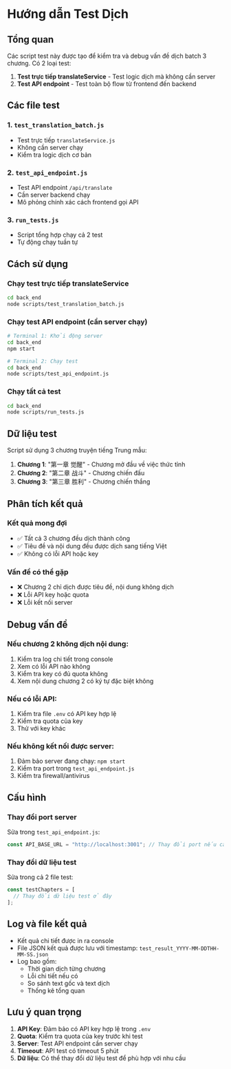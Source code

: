 # Hướng dẫn Test Dịch

## Tổng quan

Các script test này được tạo để kiểm tra và debug vấn đề dịch batch 3 chương. Có 2 loại test:

1. **Test trực tiếp translateService** - Test logic dịch mà không cần server
2. **Test API endpoint** - Test toàn bộ flow từ frontend đến backend

## Các file test

### 1. `test_translation_batch.js`
- Test trực tiếp `translateService.js`
- Không cần server chạy
- Kiểm tra logic dịch cơ bản

### 2. `test_api_endpoint.js`
- Test API endpoint `/api/translate`
- Cần server backend chạy
- Mô phỏng chính xác cách frontend gọi API

### 3. `run_tests.js`
- Script tổng hợp chạy cả 2 test
- Tự động chạy tuần tự

## Cách sử dụng

### Chạy test trực tiếp translateService
```bash
cd back_end
node scripts/test_translation_batch.js
```

### Chạy test API endpoint (cần server chạy)
```bash
# Terminal 1: Khởi động server
cd back_end
npm start

# Terminal 2: Chạy test
cd back_end
node scripts/test_api_endpoint.js
```

### Chạy tất cả test
```bash
cd back_end
node scripts/run_tests.js
```

## Dữ liệu test

Script sử dụng 3 chương truyện tiếng Trung mẫu:

1. **Chương 1**: "第一章 觉醒" - Chương mở đầu về việc thức tỉnh
2. **Chương 2**: "第二章 战斗" - Chương chiến đấu
3. **Chương 3**: "第三章 胜利" - Chương chiến thắng

## Phân tích kết quả

### Kết quả mong đợi
- ✅ Tất cả 3 chương đều dịch thành công
- ✅ Tiêu đề và nội dung đều được dịch sang tiếng Việt
- ✅ Không có lỗi API hoặc key

### Vấn đề có thể gặp
- ❌ Chương 2 chỉ dịch được tiêu đề, nội dung không dịch
- ❌ Lỗi API key hoặc quota
- ❌ Lỗi kết nối server

## Debug vấn đề

### Nếu chương 2 không dịch nội dung:
1. Kiểm tra log chi tiết trong console
2. Xem có lỗi API nào không
3. Kiểm tra key có đủ quota không
4. Xem nội dung chương 2 có ký tự đặc biệt không

### Nếu có lỗi API:
1. Kiểm tra file `.env` có API key hợp lệ
2. Kiểm tra quota của key
3. Thử với key khác

### Nếu không kết nối được server:
1. Đảm bảo server đang chạy: `npm start`
2. Kiểm tra port trong `test_api_endpoint.js`
3. Kiểm tra firewall/antivirus

## Cấu hình

### Thay đổi port server
Sửa trong `test_api_endpoint.js`:
```javascript
const API_BASE_URL = "http://localhost:3001"; // Thay đổi port nếu cần
```

### Thay đổi dữ liệu test
Sửa trong cả 2 file test:
```javascript
const testChapters = [
  // Thay đổi dữ liệu test ở đây
];
```

## Log và file kết quả

- Kết quả chi tiết được in ra console
- File JSON kết quả được lưu với timestamp: `test_result_YYYY-MM-DDTHH-MM-SS.json`
- Log bao gồm:
  - Thời gian dịch từng chương
  - Lỗi chi tiết nếu có
  - So sánh text gốc và text dịch
  - Thống kê tổng quan

## Lưu ý quan trọng

1. **API Key**: Đảm bảo có API key hợp lệ trong `.env`
2. **Quota**: Kiểm tra quota của key trước khi test
3. **Server**: Test API endpoint cần server chạy
4. **Timeout**: API test có timeout 5 phút
5. **Dữ liệu**: Có thể thay đổi dữ liệu test để phù hợp với nhu cầu 
